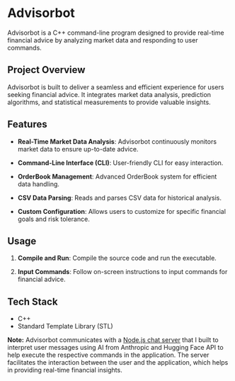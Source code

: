 # Advisorbot

Advisorbot is a C++ command-line program designed to provide real-time financial advice by analyzing market data and responding to user commands.

## Project Overview

Advisorbot is built to deliver a seamless and efficient experience for users seeking financial advice. It integrates market data analysis, prediction algorithms, and statistical measurements to provide valuable insights.

## Features

- **Real-Time Market Data Analysis**: Advisorbot continuously monitors market data to ensure up-to-date advice.

- **Command-Line Interface (CLI)**: User-friendly CLI for easy interaction.

- **OrderBook Management**: Advanced OrderBook system for efficient data handling.

- **CSV Data Parsing**: Reads and parses CSV data for historical analysis.

- **Custom Configuration**: Allows users to customize for specific financial goals and risk tolerance.

## Usage

1. **Compile and Run**: Compile the source code and run the executable.

2. **Input Commands**: Follow on-screen instructions to input commands for financial advice.

## Tech Stack

- C++
- Standard Template Library (STL)

**Note:** Advisorbot communicates with a [Node.js chat server](https://github.com/gpower-crypto/chat-server) that I built to interpret user messages using AI from Anthropic and Hugging Face API to help execute the respective commands in the application. The server facilitates the interaction between the user and the application, which helps in providing real-time financial insights.

